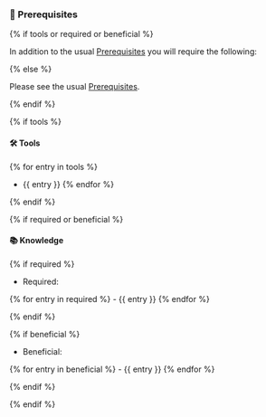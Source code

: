 ### 🧰 Prerequisites

{% if tools or required or beneficial %}

In addition to the usual [Prerequisites](../../prerequisites/java) you will require the following: 
<!-- was before absolute link which does not work with different sites:  (../../prerequisites/java){target=_blank} -->

{% else %}

Please see the usual [Prerequisites](../../prerequisites/java).

{% endif %}

{% if tools %}

#### 🛠️  Tools

{% for entry in tools %}
  - {{ entry }}
{% endfor %}

{% endif %}

{% if required or beneficial %}

#### 📚 Knowledge

{% if required %}

- Required:

{% for entry in required %}
    - {{ entry }}
{% endfor %}

{% endif %}

{% if beneficial %}

- Beneficial:

{% for entry in beneficial %}
    - {{ entry }}
{% endfor %}

{% endif %}

{% endif %}



